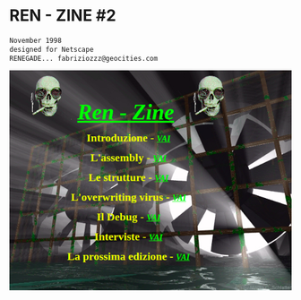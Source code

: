 # REN - ZINE #2
```
November 1998
designed for Netscape
RENEGADE... fabriziozzz@geocities.com
```
![renzine2](renzine2.png)

